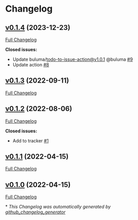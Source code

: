 # Changelog

## [v0.1.4](https://github.com/buluma/ansible-role-elastic_repo/tree/v0.1.4) (2023-12-23)

[Full Changelog](https://github.com/buluma/ansible-role-elastic_repo/compare/v0.1.3...v0.1.4)

**Closed issues:**

- Update buluma/todo-to-issue-action@v1.0.1 @buluma [\#9](https://github.com/buluma/ansible-role-elastic_repo/issues/9)
- Update action [\#8](https://github.com/buluma/ansible-role-elastic_repo/issues/8)

## [v0.1.3](https://github.com/buluma/ansible-role-elastic_repo/tree/v0.1.3) (2022-09-11)

[Full Changelog](https://github.com/buluma/ansible-role-elastic_repo/compare/v0.1.2...v0.1.3)

## [v0.1.2](https://github.com/buluma/ansible-role-elastic_repo/tree/v0.1.2) (2022-08-06)

[Full Changelog](https://github.com/buluma/ansible-role-elastic_repo/compare/v0.1.1...v0.1.2)

**Closed issues:**

- Add to tracker [\#1](https://github.com/buluma/ansible-role-elastic_repo/issues/1)

## [v0.1.1](https://github.com/buluma/ansible-role-elastic_repo/tree/v0.1.1) (2022-04-15)

[Full Changelog](https://github.com/buluma/ansible-role-elastic_repo/compare/v0.1.0...v0.1.1)

## [v0.1.0](https://github.com/buluma/ansible-role-elastic_repo/tree/v0.1.0) (2022-04-15)

[Full Changelog](https://github.com/buluma/ansible-role-elastic_repo/compare/5daf720e129d3f955f61825bdbfab41d5b6f28af...v0.1.0)



\* *This Changelog was automatically generated by [github_changelog_generator](https://github.com/github-changelog-generator/github-changelog-generator)*
